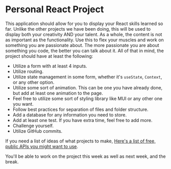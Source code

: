 # Personal React Project

This application should allow for you to display your React skills learned so far. Unlike the other projects we have been doing, this will be used to display both your creativity AND your talent. As a whole, the content is not as important as the functionality. Use this to flex your muscles and work on something you are passionate about. The more passionate you are about something you code, the better you can talk about it. All of that in mind, the project should have at least the following:

- Utilize a form with at least 4 inputs.
- Utilize routing.
- Utilize state management in some form, whether it's `useState`, `Context`, or any other option.
- Utilize some sort of animation. This can be one you have already done, but add at least one animation to the page.
- Feel free to utilize some sort of styling library like MUI or any other one you want.
- Follow best practices for separation of files and folder structure.
- Add a database for any information you need to store.
- Add at least one test. If you have extra time, feel free to add more.
- Challenge yourself.
- Utilize GitHub commits.

If you need a list of ideas of what projects to make, [Here's a list of free, public APIs you might want to use](https://github.com/public-apis/public-apis).

You'll be able to work on the project this week as well as next week, and the break.
